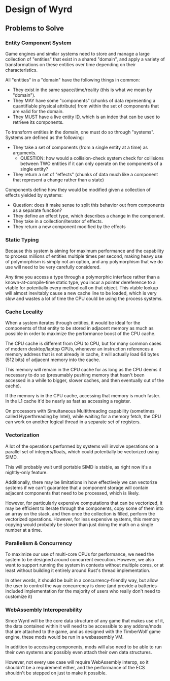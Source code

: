 # Design of Wyrd

## Problems to Solve

### Entity Component System

Game engines and similar systems need to store and manage a large collection of "entities" that
exist in a shared "domain", and apply a variety of transformations on these entities over time
depending on their characteristics.

All "entities" in a "domain" have the following things in common:
- They exist in the same space/time/reality (this is what we mean by "domain").
- They MAY have some "components" (chunks of data representing a quantifiable physical
  attribute) from within the set of components that are valid for the domain.
- They MUST have a live entity ID, which is an index that can be used to retrieve its components.

To transform entities in the domain, one must do so through "systems". Systems are defined as
the following:
- They take a set of components (from a single entity at a time) as arguments.
  - QUESTION: how would a collision-check system check for collisions between TWO entities if it
    can only operate on the components of a single entity?
- They return a set of "effects" (chunks of data much like a component that represent a
  change rather than a state)

Components define how they would be modified given a collection of effects yielded by systems:
- Question: does it make sense to split this behavior out from components as a separate function?
- They define an effect type, which describes a change in the component.
- They take in a collection/iterator of effects.
- They return a new component modified by the effects

### Static Typing

Because this system is aiming for maximum performance and the capability to process millions of
entities multiple times per second, making heavy use of polymorphism is simply not an option,
and any polymorphism that we do use will need to be very carefully considered.

Any time you access a type through a polymorphic interface rather than a known-at-compile-time
static type, you incur a pointer dereference to a vtable for potentially every method call on
that object. This vtable lookup will almost inevitably cause a new cache line to be loaded,
which is very slow and wastes a lot of time the CPU could be using the process systems.

### Cache Locality

When a system iterates through entities, it would be ideal for the components of that entity to
be stored in adjacent memory as much as possible in order to maximize the performance boost of
the CPU cache.

The CPU cache is different from CPU to CPU, but for many common cases of modern desktop/laptop
CPUs, whenever an instruction references a memory address that is not already in cache, it will
actually load 64 bytes (512 bits) of adjacent memory into the cache.

This memory will remain in the CPU cache for as long as the CPU deems it necessary to do so
(presumably pushing memory that hasn't been accessed in a while to bigger, slower caches, and
then eventually out of the cache).

If the memory is in the CPU cache, accessing that memory is much faster. In the L1 cache it'd be
nearly as fast as accessing a register.

On processors with Simultaneous Multithreading capability (sometimes called Hyperthreading by
Intel), while waiting for a memory fetch, the CPU can work on another logical thread in a
separate set of registers.

### Vectorization

A lot of the operations performed by systems will involve operations on a parallel set of
integers/floats, which could potentially be vectorized using SIMD.

This will probably wait until portable SIMD is stable, as right now it's a nightly-only feature.

Additionally, there may be limitations in how effectively we can vectorize systems if we can't
guarantee that a component storage will contain adjacent components that need to be processed,
which is likely.

However, for particularly expensive computations that can be vectorized, it may be
efficient to iterate through the components, copy some of them into an array on the stack, and
then once the collection is filled, perform the vectorized operations. However, for less
expensive systems, this memory copying would probably be slower than just doing the math on a
single number at a time.

### Parallelism & Concurrency

To maximize our use of multi-core CPUs for performance, we need the system to be designed around
concurrent execution. However, we also want to support running the system in contexts without
multiple cores, or at least without building it entirely around Rust's thread implementation.

In other words, it should be built in a concurrency-friendly way, but allow the user to control
the way concurrency is done (and provide a batteries-included implementation for the majority of
users who really don't need to customize it)

### WebAssembly Interoperability

Since Wyrd will be the core data structure of any game that makes use of it, the data contained
within it will need to be accessible to any addons/mods that are attached to the game, and as
designed with the TimberWolf game engine, these mods would be run in a webassembly VM.

In addition to accessing components, mods will also need to be able to run their own systems and
possibly even attach their own data structures.

However, not every use case will require WebAssembly interop, so it shouldn't be a requirement
either, and the performance of the ECS shouldn't be stepped on just to make it possible.
